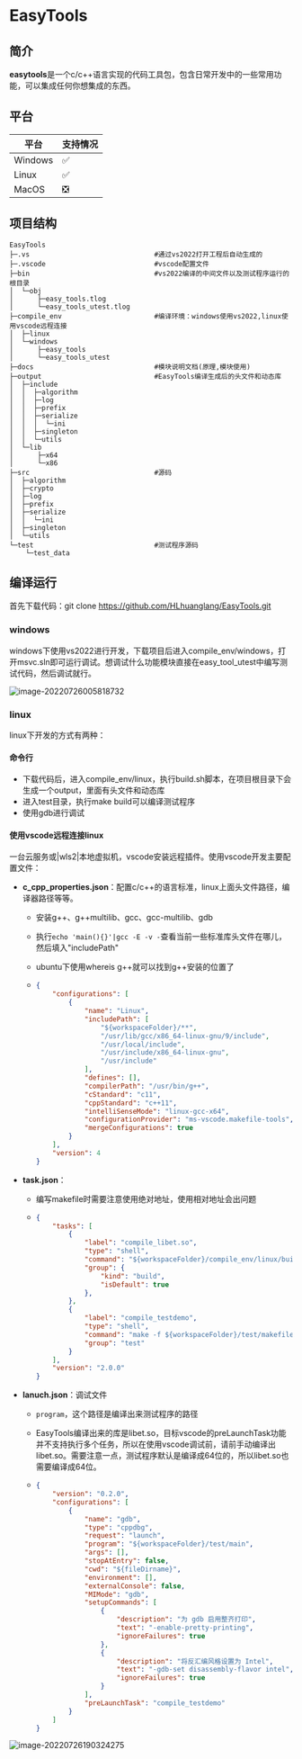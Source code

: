 # EasyTools

## 简介

**easytools**是一个c/c++语言实现的代码工具包，包含日常开发中的一些常用功能，可以集成任何你想集成的东西。

## 平台

| 平台    | 支持情况                      |
| ------- | ----------------------------- |
| Windows | :white_check_mark:            |
| Linux   | :white_check_mark:            |
| MacOS   | :negative_squared_cross_mark: |

## 项目结构

```
EasyTools
├─.vs								#通过vs2022打开工程后自动生成的
├─.vscode							#vscode配置文件
├─bin								#vs2022编译的中间文件以及测试程序运行的根目录
│  └─obj
│      ├─easy_tools.tlog
│      └─easy_tools_utest.tlog
├─compile_env						#编译环境：windows使用vs2022,linux使用vscode远程连接
│  ├─linux
│  └─windows
│      ├─easy_tools
│      └─easy_tools_utest
├─docs								#模块说明文档(原理,模块使用)
├─output							#EasyTools编译生成后的头文件和动态库
│  ├─include
│  │  ├─algorithm
│  │  ├─log
│  │  ├─prefix
│  │  ├─serialize
│  │  │  └─ini
│  │  ├─singleton
│  │  └─utils
│  └─lib
│      ├─x64
│      └─x86
├─src								#源码
│  ├─algorithm
│  ├─crypto
│  ├─log
│  ├─prefix
│  ├─serialize
│  │  └─ini
│  ├─singleton
│  └─utils
└─test								#测试程序源码
    └─test_data
```

## 编译运行

首先下载代码：git clone https://github.com/HLhuanglang/EasyTools.git

### windows

windows下使用vs2022进行开发，下载项目后进入compile_env/windows，打开msvc.sln即可运行调试。想调试什么功能模块直接在easy_tool_utest中编写测试代码，然后调试就行。

![image-20220726005818732](https://hl1998-1255562705.cos.ap-shanghai.myqcloud.com/Img/image-20220726005818732.png)

### linux

linux下开发的方式有两种：

#### 命令行

- 下载代码后，进入compile_env/linux，执行build.sh脚本，在项目根目录下会生成一个output，里面有头文件和动态库
- 进入test目录，执行make build可以编译测试程序
- 使用gdb进行调试

#### 使用vscode远程连接linux

一台云服务或|wls2|本地虚拟机，vscode安装远程插件。使用vscode开发主要配置文件：

- **c_cpp_properties.json**：配置c/c++的语言标准，linux上面头文件路径，编译器路径等等。

  - 安装g++、g++multilib、gcc、gcc-multilib、gdb

  - 执行`echo 'main(){}'|gcc -E -v -`查看当前一些标准库头文件在哪儿，然后填入"includePath"

  - ubuntu下使用whereis g++就可以找到g++安装的位置了

  - ```JSON
    {
        "configurations": [
            {
                "name": "Linux",
                "includePath": [
                    "${workspaceFolder}/**",
                    "/usr/lib/gcc/x86_64-linux-gnu/9/include",
                    "/usr/local/include",
                    "/usr/include/x86_64-linux-gnu",
                    "/usr/include"
                ],
                "defines": [],
                "compilerPath": "/usr/bin/g++",
                "cStandard": "c11",
                "cppStandard": "c++11",
                "intelliSenseMode": "linux-gcc-x64",
                "configurationProvider": "ms-vscode.makefile-tools",
                "mergeConfigurations": true
            }
        ],
        "version": 4
    }
    ```

- **task.json**：

  - 编写makefile时需要注意使用绝对地址，使用相对地址会出问题

  - ```json
    {
        "tasks": [
            {
                "label": "compile_libet.so",
                "type": "shell",
                "command": "${workspaceFolder}/compile_env/linux/build.sh debug x64",
                "group": {
                    "kind": "build",
                    "isDefault": true
                },
            },
            {
                "label": "compile_testdemo",
                "type": "shell",
                "command": "make -f ${workspaceFolder}/test/makefile build",
                "group": "test"
            }
        ],
        "version": "2.0.0"
    }
    ```

- **lanuch.json**：调试文件

  - `program`，这个路径是编译出来测试程序的路径

  - EasyTools编译出来的库是libet.so，目标vscode的preLaunchTask功能并不支持执行多个任务，所以在使用vscode调试前，请前手动编译出libet.so。需要注意一点，测试程序默认是编译成64位的，所以libet.so也需要编译成64位。

  - ```json
    {
        "version": "0.2.0",
        "configurations": [
            {
                "name": "gdb",
                "type": "cppdbg",
                "request": "launch",
                "program": "${workspaceFolder}/test/main",
                "args": [],
                "stopAtEntry": false,
                "cwd": "${fileDirname}",
                "environment": [],
                "externalConsole": false,
                "MIMode": "gdb",
                "setupCommands": [
                    {
                        "description": "为 gdb 启用整齐打印",
                        "text": "-enable-pretty-printing",
                        "ignoreFailures": true
                    },
                    {
                        "description": "将反汇编风格设置为 Intel",
                        "text": "-gdb-set disassembly-flavor intel",
                        "ignoreFailures": true
                    }
                ],
                "preLaunchTask": "compile_testdemo"
            }
        ]
    }
    ```

![image-20220726190324275](https://hl1998-1255562705.cos.ap-shanghai.myqcloud.com/Img/image-20220726190324275.png)
